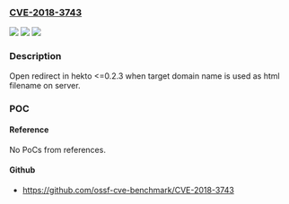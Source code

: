 ### [CVE-2018-3743](https://cve.mitre.org/cgi-bin/cvename.cgi?name=CVE-2018-3743)
![](https://img.shields.io/static/v1?label=Product&message=hekto&color=blue)
![](https://img.shields.io/static/v1?label=Version&message=n%2Fa&color=blue)
![](https://img.shields.io/static/v1?label=Vulnerability&message=Open%20Redirect%20(CWE-601)&color=brighgreen)

### Description

Open redirect in hekto <=0.2.3 when target domain name is used as html filename on server.

### POC

#### Reference
No PoCs from references.

#### Github
- https://github.com/ossf-cve-benchmark/CVE-2018-3743

